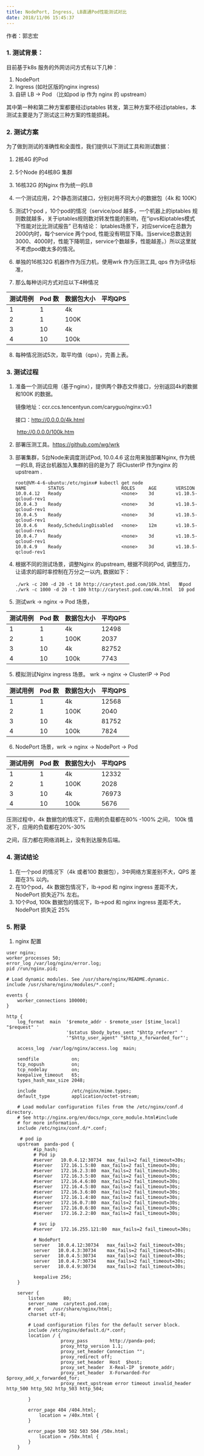 ```yaml
---
title: NodePort, Ingress, LB直通Pod性能测试对比
date: 2018/11/06 15:45:37
---
```


作者：郭志宏 


### 1. 测试背景：

目前基于k8s 服务的外网访问方式有以下几种：

1. NodePort  
2. Ingress (如社区版的nginx ingress)
3. 自研 LB -> Pod （比如pod ip 作为 nginx 的 upstream）

其中第一种和第二种方案都要经过iptables 转发，第三种方案不经过iptables，本测试主要是为了测试这三种方案的性能损耗。



### 2. 测试方案

为了做到测试的准确性和全面性，我们提供以下测试工具和测试数据：

1. 2核4G 的Pod

2. 5个Node 的4核8G 集群

3. 16核32G 的Nginx 作为统一的LB

4. 一个测试应用，2个静态测试接口，分别对用不同大小的数据包（4k 和 100K）

5. 测试1个pod ，10个pod的情况（service/pod 越多，一个机器上的iptables 规则数就越多，关于iptables规则数对转发性能的影响，在“ipvs和iptables模式下性能对⽐比测试报告” 已有结论： Iptables场景下，对应service在总数为2000内时，每个service 两个pod, 性能没有明显下降。当service总数达到3000、4000时，性能下降明显，service个数越多，性能越差。）所以这里就不考虑pod数太多的情况。

6. 单独的16核32G 机器作作为压力机，使用wrk 作为压测工具, qps 作为评估标准，

7. 那么每种访问方式对应以下4种情况

| 测试用例 | Pod 数 | 数据包大小 | 平均QPS |
| ---- | ----- | ----- | ----- |
| 1    | 1     | 4k    |       |
| 2    | 1     | 100K  |       |
| 3    | 10    | 4k    |       |
| 4    | 10    | 100k  |       |

8. 每种情况测试5次，取平均值（qps），完善上表。

### 3. 测试过程

1. 准备一个测试应用（基于nginx），提供两个静态文件接口，分别返回4k的数据和100K 的数据。

   镜像地址：ccr.ccs.tencentyun.com/caryguo/nginx:v0.1

   接口：http://0.0.0.0/4k.html

   ​            http://0.0.0.0/100k.htm

2. 部署压测工具。https://github.com/wg/wrk

3. 部署集群，5台Node来调度测试Pod, 10.0.4.6 这台用来独部署Nginx, 作为统一的LB, 将这台机器加入集群的目的是为了 将ClusterIP 作为nginx 的upstream .

   ```
   root@VM-4-6-ubuntu:/etc/nginx# kubectl get node
   NAME        STATUS                     ROLES     AGE       VERSION
   10.0.4.12   Ready                      <none>    3d        v1.10.5-qcloud-rev1
   10.0.4.3    Ready                      <none>    3d        v1.10.5-qcloud-rev1
   10.0.4.5    Ready                      <none>    3d        v1.10.5-qcloud-rev1
   10.0.4.6    Ready,SchedulingDisabled   <none>    12m       v1.10.5-qcloud-rev1
   10.0.4.7    Ready                      <none>    3d        v1.10.5-qcloud-rev1
   10.0.4.9    Ready                      <none>    3d        v1.10.5-qcloud-rev1
   ```

4. 根据不同的测试场景，调整Nginx 的upstream, 根据不同的Pod, 调整压力，让请求的超时率控制在万分之一以内,  数据如下：

   ```
   ./wrk -c 200 -d 20 -t 10 http://carytest.pod.com/10k.html   单pod
   ./wrk -c 1000 -d 20 -t 100 http://carytest.pod.com/4k.html  10 pod
   ```

5. 测试wrk -> nginx -> Pod 场景，

| 测试用例 | Pod 数 | 数据包大小 | 平均QPS |
| ---- | ----- | ----- | ----- |
| 1    | 1     | 4k    | 12498 |
| 2    | 1     | 100K  | 2037  |
| 3    | 10    | 4k    | 82752 |
| 4    | 10    | 100k  | 7743  |

5. 模拟测试Nginx ingress 场景。 wrk -> nginx -> ClusterIP -> Pod

| 测试用例 | Pod 数 | 数据包大小 | 平均QPS |
| ---- | ----- | ----- | ----- |
| 1    | 1     | 4k    | 12568 |
| 2    | 1     | 100K  | 2040  |
| 3    | 10    | 4k    | 81752 |
| 4    | 10    | 100k  | 7824  |

6. NodePort 场景，wrk -> nginx -> NodePort -> Pod

| 测试用例 | Pod 数 | 数据包大小 | 平均QPS |
| ---- | ----- | ----- | ----- |
| 1    | 1     | 4k    | 12332 |
| 2    | 1     | 100K  | 2028  |
| 3    | 10    | 4k    | 76973 |
| 4    | 10    | 100k  | 5676  |



压测过程中，4k 数据包的情况下，应用的负载都在80% -100% 之间， 100k 情况下，应用的负载都在20%-30%

之间，压力都在网络消耗上，没有到达服务后端。

### 4. 测试结论

1. 在一个pod 的情况下（4k 或者100 数据包），3中网络方案差别不大，QPS 差距在3% 以内。
2. 在10个pod，4k 数据包情况下，lb->pod 和 nginx ingress 差距不大，NodePort 损失近7% 左右。
3. 10个Pod, 100k 数据包的情况下，lb->pod 和 nginx ingress 差距不大，NodePort 损失近 25% 

### 5. 附录

1. nginx 配置

```
user nginx;
worker_processes 50;
error_log /var/log/nginx/error.log;
pid /run/nginx.pid;

# Load dynamic modules. See /usr/share/nginx/README.dynamic.
include /usr/share/nginx/modules/*.conf;

events {
    worker_connections 100000;
}

http {
    log_format  main  '$remote_addr - $remote_user [$time_local] "$request" '
                      '$status $body_bytes_sent "$http_referer" '
                      '"$http_user_agent" "$http_x_forwarded_for"';

    access_log  /var/log/nginx/access.log  main;

    sendfile            on;
    tcp_nopush          on;
    tcp_nodelay         on;
    keepalive_timeout   65;
    types_hash_max_size 2048;

    include             /etc/nginx/mime.types;
    default_type        application/octet-stream;

    # Load modular configuration files from the /etc/nginx/conf.d directory.
    # See http://nginx.org/en/docs/ngx_core_module.html#include
    # for more information.
    include /etc/nginx/conf.d/*.conf;
    
     # pod ip
    upstream  panda-pod {
          #ip_hash;
          # Pod ip
          #server   10.0.4.12:30734  max_fails=2 fail_timeout=30s;
          #server   172.16.1.5:80  max_fails=2 fail_timeout=30s;
          #server   172.16.2.3:80  max_fails=2 fail_timeout=30s;
          #server   172.16.3.5:80  max_fails=2 fail_timeout=30s;
          #server   172.16.4.6:80  max_fails=2 fail_timeout=30s;
          #server   172.16.4.5:80  max_fails=2 fail_timeout=30s;
          #server   172.16.3.6:80  max_fails=2 fail_timeout=30s;
          #server   172.16.1.4:80  max_fails=2 fail_timeout=30s;
          #server   172.16.0.7:80  max_fails=2 fail_timeout=30s;
          #server   172.16.0.6:80  max_fails=2 fail_timeout=30s;
          #server   172.16.2.2:80  max_fails=2 fail_timeout=30s;
          
          # svc ip
          #server   172.16.255.121:80  max_fails=2 fail_timeout=30s;
           
          # NodePort
          server   10.0.4.12:30734   max_fails=2 fail_timeout=30s;
          server   10.0.4.3:30734    max_fails=2 fail_timeout=30s;
          server   10.0.4.5:30734    max_fails=2 fail_timeout=30s;
          server   10.0.4.7:30734    max_fails=2 fail_timeout=30s;
          server   10.0.4.9:30734    max_fails=2 fail_timeout=30s;
		    
          keepalive 256;
    }

    server {
        listen       80;
        server_name  carytest.pod.com;
        # root   /usr/share/nginx/html;
        charset utf-8;

        # Load configuration files for the default server block.
        include /etc/nginx/default.d/*.conf;
        location / {
                    proxy_pass        http://panda-pod;
                    proxy_http_version 1.1;
                    proxy_set_header Connection "";
                    proxy_redirect off;
                    proxy_set_header  Host  $host;
                    proxy_set_header  X-Real-IP  $remote_addr;
                    proxy_set_header  X-Forwarded-For  $proxy_add_x_forwarded_for;
                    proxy_next_upstream error timeout invalid_header http_500 http_502 http_503 http_504;

        }

        error_page 404 /404.html;
            location = /40x.html {
        }

        error_page 500 502 503 504 /50x.html;
            location = /50x.html {
        }
    }
        
```









